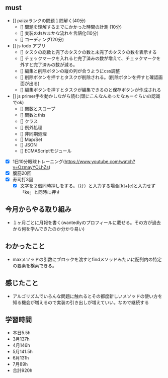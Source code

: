 

## must
- [] paizaランクの問題１問解く(40分)
  - [] 問題を理解するまでにかかった時間の計測 (10分)
  - [] 実装のおおまかな流れを言語化(10分)
  - [] コーディング(20分)
- [] js todo アプリ  
  - [] タスクの総数と完了のタスクの数と未完了のタスクの数を表示する  
  - [] チェックマークを入れると完了済みの数が増えて、チェックマークを外すと完了済みの数が減る。
  - [] 編集と削除ボタンの縦の列が合うようにcss調整
  - [] 削除ボタンを押すとタスクが削除される。(削除ボタンを押すと確認画面が出る)
  - [] 編集ボタンを押すとタスクが編集できるのと保存ボタンが作成される
- [] js primer手を動かしながら読む(頭にこんなんあったなぁーぐらいの認識でok)
  - [] 関数とスコープ
  - [] 関数とthis
  - [] クラス
  - [] 例外処理
  - [] 非同期処理
  - [] Map/Set
  - [] JSON
  - [] ECMAScriptモジュール
- [x] 1日10分眼球トレーニング(https://www.youtube.com/watch?v=OzmayYOLhZs)
- [x] 腹筋20回
- [x] 寿司打3回
  - [x] 文字を２個同時押しをする。（け）と入力する場合[k]+[e]と入力せず「ke」と同時に押す

## 今月からやる取り組み
- １ヶ月ごとに月報を書く(wantedlyのプロフィールに載せる。その方が過去から何を学んできたのか分かり易い)


## わかったこと
- maxメソッドの引数にブロックを渡すとfindメソッドみたいに配列内の特定の要素を検索できる。

## 感じたこと
- アルゴリズムでいろんな問題に触れるとその都度新しいメソッドの使い方を知る機会が増えるので実装の引き出しが増えていい。なので継続する

## 学習時間
  - 本日5.5h
  - 3月137h
  - 4月146h
  - 5月141.5h
  - 6月131h
  - 7月89h
  - 合計920h
    

